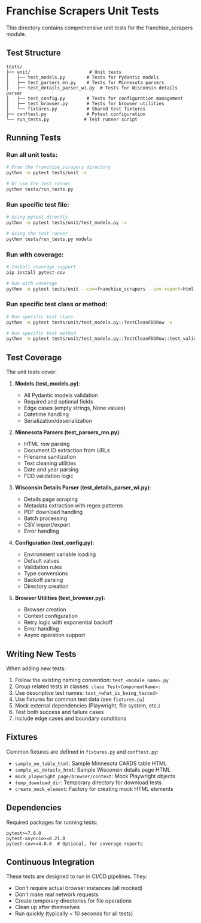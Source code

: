 # Franchise Scrapers Unit Tests

This directory contains comprehensive unit tests for the franchise_scrapers module.

## Test Structure

```
tests/
├── unit/                      # Unit tests
│   ├── test_models.py        # Tests for Pydantic models
│   ├── test_parsers_mn.py    # Tests for Minnesota parsers
│   ├── test_details_parser_wi.py  # Tests for Wisconsin details parser
│   ├── test_config.py        # Tests for configuration management
│   ├── test_browser.py       # Tests for browser utilities
│   └── fixtures.py           # Shared test fixtures
├── conftest.py               # Pytest configuration
└── run_tests.py             # Test runner script
```

## Running Tests

### Run all unit tests:
```bash
# From the franchise_scrapers directory
python -m pytest tests/unit -v

# Or use the test runner
python tests/run_tests.py
```

### Run specific test file:
```bash
# Using pytest directly
python -m pytest tests/unit/test_models.py -v

# Using the test runner
python tests/run_tests.py models
```

### Run with coverage:
```bash
# Install coverage support
pip install pytest-cov

# Run with coverage
python -m pytest tests/unit --cov=franchise_scrapers --cov-report=html
```

### Run specific test class or method:
```bash
# Run specific test class
python -m pytest tests/unit/test_models.py::TestCleanFDDRow -v

# Run specific test method
python -m pytest tests/unit/test_models.py::TestCleanFDDRow::test_valid_clean_fdd_row -v
```

## Test Coverage

The unit tests cover:

1. **Models (test_models.py)**:
   - All Pydantic models validation
   - Required and optional fields
   - Edge cases (empty strings, None values)
   - Datetime handling
   - Serialization/deserialization

2. **Minnesota Parsers (test_parsers_mn.py)**:
   - HTML row parsing
   - Document ID extraction from URLs
   - Filename sanitization
   - Text cleaning utilities
   - Date and year parsing
   - FDD validation logic

3. **Wisconsin Details Parser (test_details_parser_wi.py)**:
   - Details page scraping
   - Metadata extraction with regex patterns
   - PDF download handling
   - Batch processing
   - CSV import/export
   - Error handling

4. **Configuration (test_config.py)**:
   - Environment variable loading
   - Default values
   - Validation rules
   - Type conversions
   - Backoff parsing
   - Directory creation

5. **Browser Utilities (test_browser.py)**:
   - Browser creation
   - Context configuration
   - Retry logic with exponential backoff
   - Error handling
   - Async operation support

## Writing New Tests

When adding new tests:

1. Follow the existing naming convention: `test_<module_name>.py`
2. Group related tests in classes: `class Test<ComponentName>:`
3. Use descriptive test names: `test_<what_is_being_tested>`
4. Use fixtures for common test data (see `fixtures.py`)
5. Mock external dependencies (Playwright, file system, etc.)
6. Test both success and failure cases
7. Include edge cases and boundary conditions

## Fixtures

Common fixtures are defined in `fixtures.py` and `conftest.py`:

- `sample_mn_table_html`: Sample Minnesota CARDS table HTML
- `sample_wi_details_html`: Sample Wisconsin details page HTML
- `mock_playwright_page/browser/context`: Mock Playwright objects
- `temp_download_dir`: Temporary directory for download tests
- `create_mock_element`: Factory for creating mock HTML elements

## Dependencies

Required packages for running tests:
```
pytest>=7.0.0
pytest-asyncio>=0.21.0
pytest-cov>=4.0.0  # Optional, for coverage reports
```

## Continuous Integration

These tests are designed to run in CI/CD pipelines. They:
- Don't require actual browser instances (all mocked)
- Don't make real network requests
- Create temporary directories for file operations
- Clean up after themselves
- Run quickly (typically < 10 seconds for all tests)